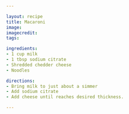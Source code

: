```yaml
---

layout: recipe
title: Macaroni
image:
imagecredit:
tags:

ingredients:
- 1 cup milk
- 1 tbsp sodium citrate
- Shredded chedder cheese
- Noodles

directions:
- Bring milk to just about a simmer
- Add sodium citrate
- Add cheese until reaches desired thickness.

---
```

